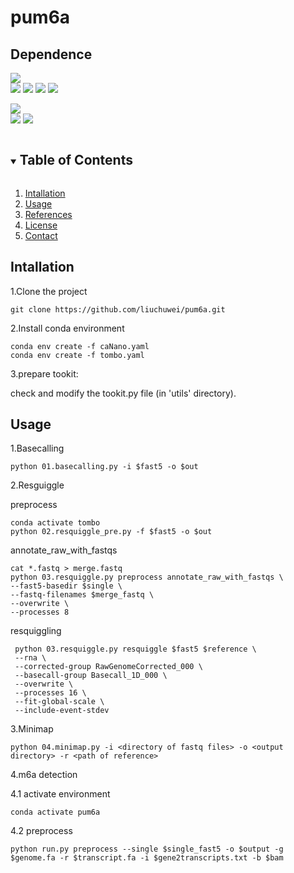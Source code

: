 # pum6a
## Dependence
![](https://img.shields.io/badge/software-version-blue)  
[![](https://img.shields.io/badge/Guppy-v6.5.7-green)](https://community.nanoporetech.com/downloads)
[![](https://img.shields.io/badge/Minimap2-v2.24-green)](https://github.com/lh3/minimap2)
[![](https://img.shields.io/badge/samtools-v1.1.7-green)](https://github.com/samtools/samtools)
[![](https://img.shields.io/badge/bedtools-v2.29.1-green)](https://bedtools.readthedocs.io/en/latest/)

![](https://img.shields.io/badge/Genome-version-blue)  
[![](https://img.shields.io/badge/GRCm39-17.07.23-orange)](https://hgdownload.soe.ucsc.edu/goldenPath/mm39/bigZips/)
[![](https://img.shields.io/badge/GRCh38.p14-17.07.23-orange)](https://hgdownload.soe.ucsc.edu/goldenPath/hg38/bigZips/)


<!-- TABLE OF CONTENTS -->
<details open="open">
  <summary><h2 style="display: inline-block">Table of Contents</h2></summary>
  <ol>
    <li>
      <a href="#Intallation">Intallation</a>
    </li>
    <li><a href="#Usage">Usage</a></li>
    <li><a href="#References">References</a></li>
    <li><a href="#license">License</a></li>
    <li><a href="#Contact">Contact</a></li>
  </ol>
</details>


## Intallation
1.Clone the project
   ```shell
   git clone https://github.com/liuchuwei/pum6a.git
   ```
2.Install conda environment
   ```shell
   conda env create -f caNano.yaml
   conda env create -f tombo.yaml
   ```
3.prepare tookit: 

check and modify the tookit.py file (in 'utils' directory).
    
## Usage
1.Basecalling
   ```shell
   python 01.basecalling.py -i $fast5 -o $out
   ```
2.Resguiggle

preprocess

   ```shell
   conda activate tombo
   python 02.resquiggle_pre.py -f $fast5 -o $out
   ```
annotate_raw_with_fastqs

   ```shell
   cat *.fastq > merge.fastq
   python 03.resquiggle.py preprocess annotate_raw_with_fastqs \
   --fast5-basedir $single \
   --fastq-filenames $merge_fastq \
   --overwrite \
   --processes 8
   ```
resquiggling
   ```shell
    python 03.resquiggle.py resquiggle $fast5 $reference \
    --rna \
    --corrected-group RawGenomeCorrected_000 \
    --basecall-group Basecall_1D_000 \
    --overwrite \
    --processes 16 \
    --fit-global-scale \
    --include-event-stdev
   ```

3.Minimap
   ```shell
   python 04.minimap.py -i <directory of fastq files> -o <output directory> -r <path of reference>
   ```

4.m6a detection

4.1 activate environment
   ```shell
   conda activate pum6a
   ```

4.2 preprocess
   ```shell
   python run.py preprocess --single $single_fast5 -o $output -g $genome.fa -r $transcript.fa -i $gene2transcripts.txt -b $bam
   ```
